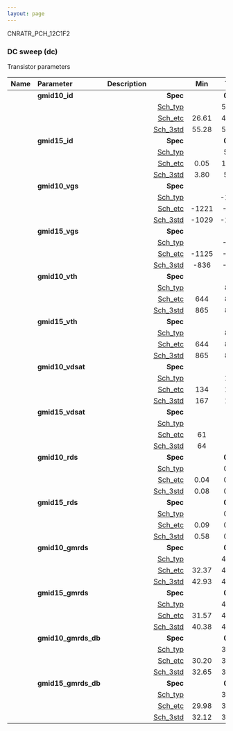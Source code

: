```yaml
---
layout: page
---
```




CNRATR_PCH_12C1F2

### DC sweep (dc)

Transistor parameters



|**Name**|**Parameter**|**Description**| |**Min**|**Typ**|**Max**| Unit|
|:---|:---|:---|---:|:---:|:---:|:---:| ---:|
||**gmid10\_id** || **Spec**  |  | **0.00** |  | **uA** |
| | | |<a href='results/dc_Sch_typical.html'>Sch_typ</a>| | 58.52 |  | |
| | | |<a href='results/dc_Sch_etc.html'>Sch_etc</a>|26.61 | 47.63 | 102.51 | |
| | | |<a href='results/dc_Sch_mc.html'>Sch_3std</a>|55.28 | 58.20 | 61.12 | |
||**gmid15\_id** || **Spec**  |  | **0.00** |  | **uA** |
| | | |<a href='results/dc_Sch_typical.html'>Sch_typ</a>| | 5.41 |  | |
| | | |<a href='results/dc_Sch_etc.html'>Sch_etc</a>|0.05 | 11.92 | 32.88 | |
| | | |<a href='results/dc_Sch_mc.html'>Sch_3std</a>|3.80 | 5.45 | 7.09 | |
||**gmid10\_vgs** || **Spec**  |  | **0** |  | **mV** |
| | | |<a href='results/dc_Sch_typical.html'>Sch_typ</a>| | -1016 |  | |
| | | |<a href='results/dc_Sch_etc.html'>Sch_etc</a>|-1221 | -978 | -675 | |
| | | |<a href='results/dc_Sch_mc.html'>Sch_3std</a>|-1029 | -1014 | -999 | |
||**gmid15\_vgs** || **Spec**  |  | **0** |  | **mV** |
| | | |<a href='results/dc_Sch_typical.html'>Sch_typ</a>| | -821 |  | |
| | | |<a href='results/dc_Sch_etc.html'>Sch_etc</a>|-1125 | -831 | -135 | |
| | | |<a href='results/dc_Sch_mc.html'>Sch_3std</a>|-836 | -820 | -803 | |
||**gmid10\_vth** || **Spec**  |  | **0** |  | **mV** |
| | | |<a href='results/dc_Sch_typical.html'>Sch_typ</a>| | 881 |  | |
| | | |<a href='results/dc_Sch_etc.html'>Sch_etc</a>|644 | 853 | 1061 | |
| | | |<a href='results/dc_Sch_mc.html'>Sch_3std</a>|865 | 879 | 894 | |
||**gmid15\_vth** || **Spec**  |  | **0** |  | **mV** |
| | | |<a href='results/dc_Sch_typical.html'>Sch_typ</a>| | 881 |  | |
| | | |<a href='results/dc_Sch_etc.html'>Sch_etc</a>|644 | 853 | 1061 | |
| | | |<a href='results/dc_Sch_mc.html'>Sch_3std</a>|865 | 879 | 894 | |
||**gmid10\_vdsat** || **Spec**  |  | **0** |  | **mV** |
| | | |<a href='results/dc_Sch_typical.html'>Sch_typ</a>| | 169 |  | |
| | | |<a href='results/dc_Sch_etc.html'>Sch_etc</a>|134 | 164 | 175 | |
| | | |<a href='results/dc_Sch_mc.html'>Sch_3std</a>|167 | 169 | 171 | |
||**gmid15\_vdsat** || **Spec**  |  | **0** |  | **mV** |
| | | |<a href='results/dc_Sch_typical.html'>Sch_typ</a>| | 69 |  | |
| | | |<a href='results/dc_Sch_etc.html'>Sch_etc</a>|61 | 87 | 104 | |
| | | |<a href='results/dc_Sch_mc.html'>Sch_3std</a>|64 | 69 | 74 | |
||**gmid10\_rds** || **Spec**  |  | **0.00** |  | **MOhm** |
| | | |<a href='results/dc_Sch_typical.html'>Sch_typ</a>| | 0.08 |  | |
| | | |<a href='results/dc_Sch_etc.html'>Sch_etc</a>|0.04 | 0.11 | 0.20 | |
| | | |<a href='results/dc_Sch_mc.html'>Sch_3std</a>|0.08 | 0.08 | 0.08 | |
||**gmid15\_rds** || **Spec**  |  | **0.00** |  | **MOhm** |
| | | |<a href='results/dc_Sch_typical.html'>Sch_typ</a>| | 0.71 |  | |
| | | |<a href='results/dc_Sch_etc.html'>Sch_etc</a>|0.09 | 0.99 | 60.99 | |
| | | |<a href='results/dc_Sch_mc.html'>Sch_3std</a>|0.58 | 0.70 | 0.82 | |
||**gmid10\_gmrds** || **Spec**  |  | **0.00** |  | **V** |
| | | |<a href='results/dc_Sch_typical.html'>Sch_typ</a>| | 43.47 |  | |
| | | |<a href='results/dc_Sch_etc.html'>Sch_etc</a>|32.37 | 42.78 | 53.22 | |
| | | |<a href='results/dc_Sch_mc.html'>Sch_3std</a>|42.93 | 43.55 | 44.16 | |
||**gmid15\_gmrds** || **Spec**  |  | **0.00** |  | **V** |
| | | |<a href='results/dc_Sch_typical.html'>Sch_typ</a>| | 41.26 |  | |
| | | |<a href='results/dc_Sch_etc.html'>Sch_etc</a>|31.57 | 43.06 | 56.46 | |
| | | |<a href='results/dc_Sch_mc.html'>Sch_3std</a>|40.38 | 41.34 | 42.30 | |
||**gmid10\_gmrds\_db** || **Spec**  |  | **0.00** |  | **dB** |
| | | |<a href='results/dc_Sch_typical.html'>Sch_typ</a>| | 32.76 |  | |
| | | |<a href='results/dc_Sch_etc.html'>Sch_etc</a>|30.20 | 32.56 | 34.51 | |
| | | |<a href='results/dc_Sch_mc.html'>Sch_3std</a>|32.65 | 32.78 | 32.90 | |
||**gmid15\_gmrds\_db** || **Spec**  |  | **0.00** |  | **dB** |
| | | |<a href='results/dc_Sch_typical.html'>Sch_typ</a>| | 32.31 |  | |
| | | |<a href='results/dc_Sch_etc.html'>Sch_etc</a>|29.98 | 32.65 | 35.03 | |
| | | |<a href='results/dc_Sch_mc.html'>Sch_3std</a>|32.12 | 32.32 | 32.52 | |

